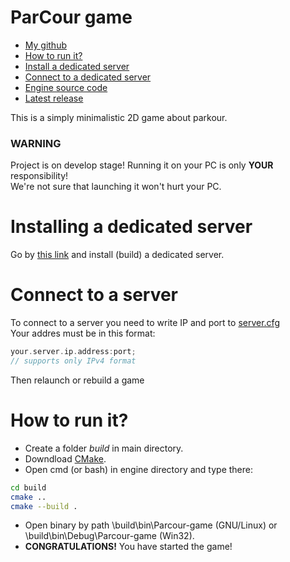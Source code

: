 # ParCour game
 - [My github](https://github.com/MalyshevMS)
 - [How to run it?](#how-to-run-it)
 - [Install a dedicated server](#installing-a-dedicated-server)
 - [Connect to a dedicated server](#installing-a-dedicated-server)
 - [Engine source code](https://github.com/MalyshevMS/M2-engine)
 - [Latest release](https://github.com/MalyshevMS/Parcour-game/releases/tag/v1.0.0)

This is a simply minimalistic 2D game about parkour.

### WARNING
Project is on develop stage! Running it on your PC is only **YOUR** responsibility!\
We're not sure that launching it won't hurt your PC.

# Installing a dedicated server
Go by <a href="https://github.com/MalyshevMS/ParCour-game-dedicated-server">this link</a> and install (build) a dedicated server.

# Connect to a server
To connect to a server you need to write IP and port to [server.cfg](settings/server.cfg)\
Your addres must be in this format:
```cpp
your.server.ip.address:port;
// supports only IPv4 format
```
Then relaunch or rebuild a game

# How to run it?
 - Create a folder *build* in main directory.
 - Downdload <a href="https://cmake.org/">CMake</a>.
 - Open cmd (or bash) in engine directory and type there: 
```bash 
cd build 
cmake .. 
cmake --build . 
```
 - Open binary by path \build\bin\Parcour-game (GNU/Linux) or \build\bin\Debug\Parcour-game (Win32).
 - **CONGRATULATIONS!** You have started the game!
